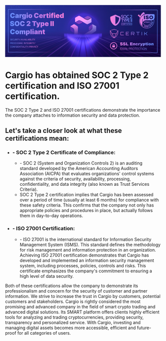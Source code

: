<img src="https://github.com/cargiocom/announcement3/blob/b5fb9011fb731176a55c1f01769f5eacb66d9dab/img/BANNER3.png" alt="banner"/>
<br>
<h1>Cargio has obtained SOC 2 Type 2 certification and ISO 27001 certification. </h1>

<p>The SOC 2 Type 2 and ISO 27001 certifications demonstrate the importance the company attaches to information security and data protection.</p>
<h2>Let's take a closer look at what these certifications mean:</h2>
<ul>
  <li><h3>- SOC 2 Type 2 Certificate of Compliance:</h3>
    <ul>
      <li>- SOC 2 (System and Organization Controls 2) is an auditing standard developed by the 		American Accounting Auditors                   Association (AICPA) that evaluates organizations' control 		systems against the criteria of security, availability, processing,            confidentiality, and data 			integrity (also known as Trust Services Criteria).</li>
      <li>SOC 2 Type 2 certification implies that Cargio has been assessed over a period of time 			(usually at least 6 months) for                compliance with these safety criteria. This confirms that the 		company not only has appropriate policies and procedures in                place, but actually follows 		them in day-to-day operations.</li>
    </ul>
  </li>
  <li><h3>- ISO 27001 Certification:</h3>
    <ul>
      <li>- ISO 27001 is the international standard for Information Security Management System 			(ISMS). This standard defines the               methodology for risk management and information 			protection in an organization. 	Achieving ISO 27001 certification                     demonstrates that Cargio has developed and 				implemented an information security management system, including processes,               policies, 		controls and risks. This certificate emphasizes the company's commitment to ensuring a 		high level of data                  security.</li>
    </ul>
  </li>
</ul>
<p>Both of these certifications allow the company to demonstrate its professionalism and concern for the security of customer and partner information. We strive to increase the trust in Cargio by customers, potential customers and stakeholders.
Cargio is rightly considered the most promising and advanced company in the field of smart crypto trading and advanced digital solutions. Its SMART platform offers clients highly efficient tools for analyzing and trading cryptocurrencies, providing security, transparency and personalized service. With Cargio, investing and managing digital assets becomes more accessible, efficient and future-proof for all categories of users.</p>
	

	
